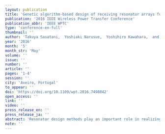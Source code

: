 ```yaml
---
layout: publication
title: 'Genetic algorithm-based design of receiving resonator arrays for wireless power transfer via magnetic resonant coupling'
publication: '2016 IEEE Wireless Power Transfer Conference'
publication_abbr: 'IEEE WPTC'
type: 'conference-en-full'
thumbnail: ''
author: 'Takuya Sasatani,  Yoshiaki Narusue,  Yoshihiro Kawahara,  and Tohru Asami'
year: '2016'
month: '5'
month_str: 'May'
volume: ''
issue: ''
number: ''
article: ''
pages: '1-4'
session: ''
city: 'Aveiro, Portugal'
to_appear: ''
doi: 'https://doi.org/10.1109/wpt.2016.7498842'
open_access: ''
link: ''
video: ''
press_release_en: ''
press_release_ja: ''
abstract: 'Resonator design methods play an important role in realizing efficient wireless power transfer via magnetic resonant coupling (WPT-MRC) systems. In WPT-MRC systems, transmitting (Tx) resonator arrays are often used to extend the range of the power supply. However, it is difficult to design a receiving (Rx) resonator that prevents significant drops in transfer efficiency across the Tx resonator array owing to the complexity that stems from fluctuating coupling coefficients. In order to resolve this difficulty, this paper proposes a genetic algorithm-based Rx resonator array design method. Using the proposed design method, the computed minimum transfer efficiency of a power supply system using a Tx resonator array increased from 3.8% to 42.6%, and the computed results were verified by simulations and measurements.'
note: ''
---
```

